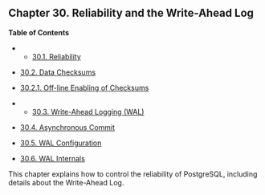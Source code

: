 ## Chapter 30. Reliability and the Write-Ahead Log

**Table of Contents**

  * *   [30.1. Reliability](wal-reliability)
  * [30.2. Data Checksums](checksums)

    

  * [30.2.1. Off-line Enabling of Checksums](checksums#CHECKSUMS-OFFLINE-ENABLE-DISABLE)

  * *   [30.3. Write-Ahead Logging (WAL)](wal-intro)
  * [30.4. Asynchronous Commit](wal-async-commit)
  * [30.5. WAL Configuration](wal-configuration)
  * [30.6. WAL Internals](wal-internals)

This chapter explains how to control the reliability of PostgreSQL, including details about the Write-Ahead Log.